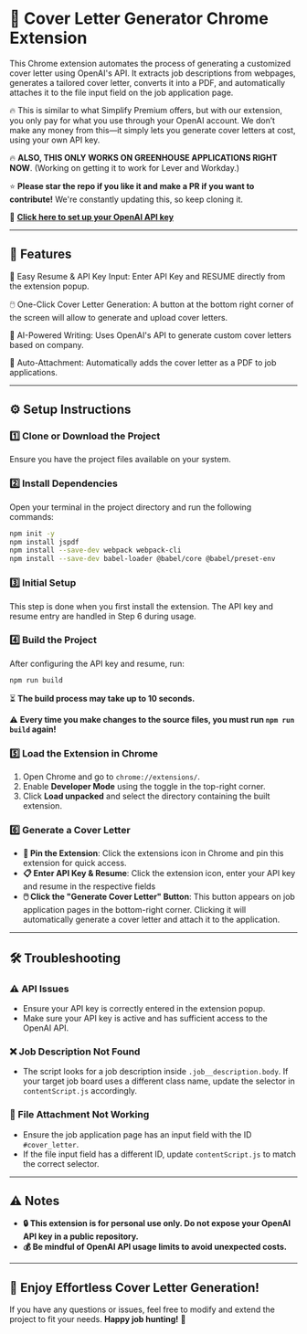 # 🚀 Cover Letter Generator Chrome Extension

This Chrome extension automates the process of generating a customized cover letter using OpenAI's API. It extracts job descriptions from webpages, generates a tailored cover letter, converts it into a PDF, and automatically attaches it to the file input field on the job application page.

🔥 This is similar to what Simplify Premium offers, but with our extension, you only pay for what you use through your OpenAI account. We don’t make any money from this—it simply lets you generate cover letters at cost, using your own API key.

🔥 **ALSO, THIS ONLY WORKS ON GREENHOUSE APPLICATIONS RIGHT NOW**. (Working on getting it to work for Lever and Workday.)

⭐ **Please star the repo if you like it and make a PR if you want to contribute!** We're constantly updating this, so keep cloning it. 

🔗 [**Click here to set up your OpenAI API key**](https://platform.openai.com/signup/)

---

## 🌟 Features

📄 Easy Resume & API Key Input: Enter API Key and RESUME directly from the extension popup.

🖱️ One-Click Cover Letter Generation: A button at the bottom right corner of the screen will allow to generate and upload cover letters.

🤖 AI-Powered Writing: Uses OpenAI's API to generate custom cover letters based on company.

📎 Auto-Attachment: Automatically adds the cover letter as a PDF to job applications.

---

## ⚙️ Setup Instructions

### 1️⃣ Clone or Download the Project

Ensure you have the project files available on your system.

### 2️⃣ Install Dependencies

Open your terminal in the project directory and run the following commands:

```bash
npm init -y
npm install jspdf
npm install --save-dev webpack webpack-cli    
npm install --save-dev babel-loader @babel/core @babel/preset-env
```

### 3️⃣ Initial Setup

This step is done when you first install the extension. The API key and resume entry are handled in Step 6 during usage.

### 4️⃣ Build the Project

After configuring the API key and resume, run:

```bash
npm run build
```

⏳ **The build process may take up to 10 seconds.**

⚠️ **Every time you make changes to the source files, you must run `npm run build` again!**

### 5️⃣ Load the Extension in Chrome

1. Open Chrome and go to `chrome://extensions/`.
2. Enable **Developer Mode** using the toggle in the top-right corner.
3. Click **Load unpacked** and select the directory containing the built extension.

### 6️⃣ Generate a Cover Letter

- **📌 Pin the Extension**: Click the extensions icon in Chrome and pin this extension for quick access.
- **📋 Enter API Key & Resume**: Click the extension icon, enter your API key and resume in the respective fields
- **🖱️ Click the "Generate Cover Letter" Button**: This button appears on job application pages in the bottom-right corner. Clicking it will automatically generate a cover letter and attach it to the application.

---

## 🛠 Troubleshooting

### ⚠️ API Issues

- Ensure your API key is correctly entered in the extension popup.
- Make sure your API key is active and has sufficient access to the OpenAI API.

### ❌ Job Description Not Found

- The script looks for a job description inside `.job__description.body`. If your target job board uses a different class name, update the selector in `contentScript.js` accordingly.

### 📂 File Attachment Not Working

- Ensure the job application page has an input field with the ID `#cover_letter`.
- If the file input field has a different ID, update `contentScript.js` to match the correct selector.

---

## ⚠️ Notes

- **🔒 This extension is for personal use only. Do not expose your OpenAI API key in a public repository.**
- **💰 Be mindful of OpenAI API usage limits to avoid unexpected costs.**

---

## 🚀 Enjoy Effortless Cover Letter Generation!

If you have any questions or issues, feel free to modify and extend the project to fit your needs. **Happy job hunting!** 🎯

